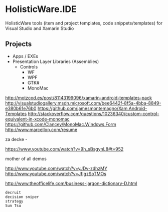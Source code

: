 # HolisticWare.IDE


HolisticWare tools (item and project templates, code snippets/templates) for Visual Studio and Xamarin Studio


## Projects

*	Apps / EXEs
* 	Presentation Layer Libraries (Assemblies)
	*	Controls
		*	WF
		*	WPF
		*	GTK#
		* 	MonoMac


http://motzcod.es/post/81143199096/xamarin-android-templates-pack
http://visualstudiogallery.msdn.microsoft.com/bee6442f-8f5a-4bba-8849-e380b61e76b0
https://github.com/jamesmontemagno/Xam.Android-Templates
http://stackoverflow.com/questions/10236340/custom-control-equivalent-in-xcode-monomac
https://github.com/Clancey/MonoMac.Windows.Form
http://www.marcellop.com/resume


za decke - 

https://www.youtube.com/watch?v=9h_sBsgynL8#t=952


mother of all demos

http://www.youtube.com/watch?v=yJDv-zdhzMY
http://www.youtube.com/watch?v=JfIgzSoTMOs



http://www.theofficelife.com/business-jargon-dictionary-D.html

	decruit
	decision sniper
	strategy
	Sun Tsu